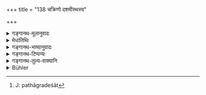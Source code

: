 +++
title = "138 चक्रिणो दशमीस्थस्य"

+++

<details><summary>गङ्गानथ-मूलानुवादः</summary>

Way should be made for one in a chariot, for one who is in the tenth stage of life, for one suffering from disease, for one carrying a burden, for a woman, for the person who has just passed out of studentship, for the king and for the bridegroom.—(138)
</details>

<details><summary>मेधातिथिः</summary>

अयम् अन्यः पूजाप्रकारः प्रासङ्गिक उच्यते । **चक्री** रथिको गन्त्र्यादियानाधिरूढः । तस्य **पन्था देयः** । येन भूमिभागेन ग्रामादि देशान्तरं गम्यते स पद्धतिः पन्था उच्यते । तत्र यदि पृष्ठतः संमुखतो वा रथिक आगच्छेत् तदा तद्गमनोपरोधिनः पथिप्रदेशात्[^३८८] पदातिर् अपक्रामेत् । **दशमीस्थो** ऽत्यन्तपरिणतवयाः । **रोगी** व्याधिनात्यन्तपीडितः । **भारी** गृहीतव्रीह्यादिगुरुद्रव्यः । सो ऽपि यथोपसर्तुम् अशक्तो ऽनुग्राह्यः । **स्त्रिया** अनपेक्ष्य जातिगुणभर्तृसंबन्धान् स्त्रीत्वमात्रेणैव । **राजा** च विषयेश्वरो ऽत्राभिप्रेतः, न क्षत्रिय एव । तथा चोत्तरत्र पार्तिवग्रहणेन निगमने, पृथिव्या ईश्वरः पार्थिवः ।


[^३८८]:
     J: pathāgradeśāt

- <u>ननु</u> चोपक्रमे राजशब्दश्रवणाद् वाक्यान्तरगतः पार्थिवशब्दस् तत्पर एव युक्तः । राजशब्दो हि क्षत्रियजातिवचनो विज्ञातः । स तावद् अनुपजातविरोधित्वाद् उपक्रमगतो मुख्यार्थो ग्राह्यः । बलादिवाक्ये तु तत्सापेक्षक्षत्रियजातिविहितेन धर्मेण पृथिवीपालनाख्येन पार्थिवशब्दस्य प्रयोगसंभवेन जात्यन्तरविषयत्वम् अयुक्तम् ।

- <u>अत्रोच्यते</u> । मान्यतात्र श्रुता । स्नातको नृपमानभागीति । तत्र क्षत्रियजातीयमात्रान् मान्यत्वं स्नातकस्य सिद्धम् एव, "ब्राह्मणं दशवर्षम्" (म्ध् २.१३५) इति । तत्र हि भूमिपशब्दः क्षत्रियजातिमात्रोपलक्षणार्थ इत्य् उक्तम् । उपलक्षणत्वाच् च राजजातेः क्षत्रियस्यापि प्रजेश्वरस्यायं धर्मो विज्ञायते । 

- **वरो** विवाहाय प्रवृत्तः । एतेषां **पन्था देयः** । त्यागमात्रं च ददत्यर्थः । त्यागश् च पथो ऽपसरणम् । अत एव चतुर्थी न कृता ॥ २.१३८ ॥
</details>

<details><summary>गङ्गानथ-भाष्यानुवादः</summary>

Another method of showing respect is also described by the way.

‘*Chakrin*’ is the person in a chariot, one who is occupying a cart or some such conveyance. For him ‘*way should be made*.’ ‘*Way*’ is that path, that part of the Earth, by which one goes to a village and such other places; while one is on such a ‘way,’ if a man in a chariot should happen to come either in front of him or behind him, then the man on foot should move off from the spot where he might be obstructing the passing of the cart.

‘*One who is in the tenth stage of life*’—one who is far advanced in age.

‘*One suffering from a disease*’—one who is suffering very badly from some malady.

‘*One who is carrying* a *burden*’—one who is carrying grains and other heavy things; such a man also finds it difficult to move, and hence must bo favoured.

‘*A woman*,’—*i.e*., simply by reason of her being a woman, irrespective of her caste or qualifications, or of the position of her husband.

‘*King*’—stands here for the master of a kingdom, not for the mere
*Kṣatriya*. For in the conclusion (which comes in the next verse) we
have the term ‘*Pārthiva*’ which means the ‘lord of the Earth,’ ‘*pṛthivyāḥ īśvaraḥ*.’

*Objection*.—“In as much as in the opening verse (the present) we have
the term ‘*rājan*,’ it would be more reasonable to interpret the term ‘*parthiva*’ (in the next verse) in accordance with, and as standing for, the ‘*Rājā*’ (than that ‘Rājā’ should be taken as standing for the ‘*pārthiva*’), and the word ‘*Rājan*’ is well-known as denoting the
*Kṣatriya* caste; and as this forms the principal denotation of the
term, it should be accepted in the opening of the passage, specially as there does not appear to be any incongruity in it. In the next verse, where the relative merits are mentioned, it is quite possible to take the term ‘*parthiva*’ as referring to the *Kṣatriya*; in view of the fact that the ‘protecting of the Earth,’ which is connoted by the term ‘*pārtiva*.’ is a duty prescribed specifically for the *Kṣatriya*. So that it cannot be right, to take the term as referring to other castes, merely on the strength of their being ‘*in possession of land*’ (‘*pṛthīvyāḥ* *īśvaraḥ*’).”

To the above we make the following reply:—What is asserted here (in the next verse) is *capability being respected*;—when, *e.g*., the person who has just passed out of hi s studentship is described as deserving to be honoured by a king. Under verse 35, it has been pointed out that the term ‘*bhūmipa*’ stands for the *Kṣatriya* caste; and since the Kingly caste is merely indicative, what is mentioned here is understood to pertain to such a Kṣatriya as happens to be the ‘lord of men.’

The ‘*bridegroom*’—who is going to marry. For these persons ‘*way should be made*;’—what is meant by ‘*deyaḥ*,’ ‘*should be made*,’ is simply that one should give up the road; and as ‘giving up’ only means *moving off* (and not actual *giving*), the Dative ending has not been used.—(138)
</details>

<details><summary>गङ्गानथ-टिप्पन्यः</summary>

This verse is quoted in *Vīramitrodaya* (Saṃskāra, p. 76);—in
*Saṃskāramayūkha* (p. 48), which explains ‘*varaḥ*’ as ‘one who is going
to marry’;—and in *Smṛticandrikā* (Saṃskāra, p. 107), which has the
following notes—‘*chakrin*,’ one who is driving in a cart,—‘*snātaka*,’
the student who has completed his course of studentship,—‘*varaḥ*,’ one
who is going to marry;—when one meets any of these, he should make way
for him, *i.e*., move away from his path,—among those mentioned here,
the Accomplished Student and the King deserve to be respected by the
‘others’, as stated in the next verse.
</details>

<details><summary>गङ्गानथ-तुल्य-वाक्यानि</summary>

**(verses 138-139)  
**

*Vaśiṣṭha-Smṛti* (13.25, 26).—‘Among the following—an aged person, a
child, a sick person, a man carrying a load, a woman, a man driving in a
chariot,—the succeeding should make way for the preceding; when the King
and the Accomplished Student meet, the king should make way for the
student; all should make way for a bride who is being married.’

*Gautama-Dharmasūtra*, 6. 25, 26.—‘One on a chariot, a man in the tenth
stage of life, one who deserves kindness (*i.e*., the sick), a bride, an
Accomplished Student, and the King,—for these way should he made; the
King should make way for the Vedic scholar.’

*Baudhāyana-Dharmasūtra*, 2. 3. 50 (also Devala quoted in
Vīramitrodaya-Saṃskāra, p. 476).—‘Way should he made for the Brāhmaṇa,
the cow, the king, the blind person, the aged, the man suffering under a
load, a pregnant woman and a weak person.’

*Āpastamba-Dharmasūtra*, 2. 2. 57.—‘Way should be made for the King
until he meets the Brāhmaṇa; but when he meets the Brāhmaṇa, way should
be made for the latter. All men should make way for a conveyance, for
one carrying a load, one struck with disease, and a woman; to one of
superior caste; and also to the Renunciate, and the intoxicated and the
lunatic,—these latter for the sake of one’s own safety.’

*Mārkaṇḍeya Purāṇa* (Vīramitrodaya-Saṃskāra, 6.475).—‘Way should be made
for the dumb, the blind, the deaf, the intoxicated, the lunatic, the
loose woman, one’s enemy, a child and the outcast.’

*Śaṅkha-Likhita* (Vīramitrodaya-Saṃskāra, p. 476).—‘Way should be made
for the child, the aged, the intoxicated, the lunatic, one struck with a
foul disease, one carrying a load, a woman who is pregnant, the
Accomplished Student, the Renunciate, and also persons excelling in
learning, arts and other qualities.’

*Yājñavalkya* (Vīramitrodaya-Saṃskāra, p. 476).—‘Way should be made for
the aged, the man with a load, the King, the Accomplished Student, a
woman, the sick, the bridegroom, the man on a chariot; among these the
King deserves special honour; but the Accomplished Student deserves
honour even from the King.’
</details>

<details><summary>Bühler</summary>

138	Way must be made for a man in a carriage, for one who is above ninety years old, for one diseased, for the carrier of a burden, for a woman, for a Snataka, for the king, and for a bridegroom.
</details>
